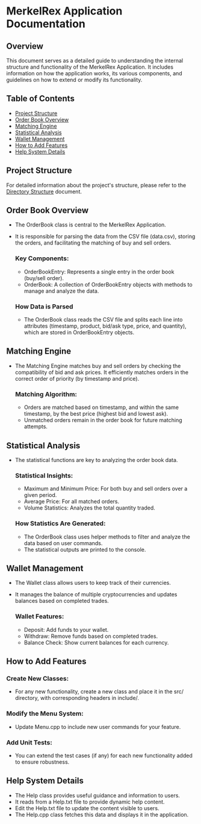 # MerkelRex Application Documentation

## Overview

This document serves as a detailed guide to understanding the internal structure and functionality of the MerkelRex Application. It includes information on how the application works, its various components, and guidelines on how to extend or modify its functionality.

## Table of Contents
- [Project Structure](#project-structure)
- [Order Book Overview](#order-book-overview)
- [Matching Engine](#matching-engine)
- [Statistical Analysis](#statistical-analysis)
- [Wallet Management](#wallet-management)
- [How to Add Features](#how-to-add-features)
- [Help System Details](#system-details)

## Project Structure
For detailed information about the project's structure, please refer to the [Directory Structure](docs/Directory%20Structure.md) document.

## Order Book Overview
- The OrderBook class is central to the MerkelRex Application. 
- It is responsible for parsing the data from the CSV file (data.csv), storing the orders, and facilitating the matching of buy and sell orders.

   ### Key Components:
     - OrderBookEntry: Represents a single entry in the order book (buy/sell order).
     - OrderBook: A collection of OrderBookEntry objects with methods to manage and analyze the data.

   ### How Data is Parsed
     - The OrderBook class reads the CSV file and splits each line into attributes (timestamp, product, bid/ask type, price, and quantity), which are stored in OrderBookEntry objects.

## Matching Engine
- The Matching Engine matches buy and sell orders by checking the compatibility of bid and ask prices. It efficiently matches orders in the correct order of priority (by timestamp and price).

   ### Matching Algorithm:
     - Orders are matched based on timestamp, and within the same timestamp, by the best price (highest bid and lowest ask).
     - Unmatched orders remain in the order book for future matching attempts.

## Statistical Analysis
- The statistical functions are key to analyzing the order book data. 

   ### Statistical Insights:
     - Maximum and Minimum Price: For both buy and sell orders over a given period.
     - Average Price: For all matched orders.
     - Volume Statistics: Analyzes the total quantity traded.

   ### How Statistics Are Generated:
     - The OrderBook class uses helper methods to filter and analyze the data based on user commands.
     - The statistical outputs are printed to the console.

## Wallet Management
- The Wallet class allows users to keep track of their currencies. 
- It manages the balance of multiple cryptocurrencies and updates balances based on completed trades.

  ### Wallet Features:
    - Deposit: Add funds to your wallet.
    - Withdraw: Remove funds based on completed trades.
    - Balance Check: Show current balances for each currency.

## How to Add Features

### Create New Classes: 
   - For any new functionality, create a new class and place it in the src/ directory, with corresponding headers in include/.
### Modify the Menu System: 
   - Update Menu.cpp to include new user commands for your feature.
### Add Unit Tests: 
   - You can extend the test cases (if any) for each new functionality added to ensure robustness.

## Help System Details
   - The Help class provides useful guidance and information to users. 
   - It reads from a Help.txt file to provide dynamic help content.
   - Edit the Help.txt file to update the content visible to users.
   - The Help.cpp class fetches this data and displays it in the application.